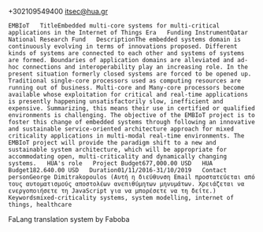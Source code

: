  
 
 
 
 
 
 
 
 
 




 

 
 
  
       
           
 
 

 +302109549400
 itsec@hua.gr         
 
 
 

     
 
 
  
 
  
  
  
    EMBIoT   TitleEmbedded multi-core systems for multi-critical applications in the Internet of Things Era   Funding InstrumentQatar National Research Fund   DescriptionThe embedded systems domain is continuously evolving in terms of innovations proposed. Different kinds of systems are connected to each other and systems of systems are formed. Boundaries of application domains are alleviated and ad-hoc connections and interoperability play an increasing role. In the present situation formerly closed systems are forced to be opened up. Traditional single-core processors used as computing resources are running out of business. Multi-core and Many-core processors become available whose exploitation for critical and real-time applications is presently happening unsatisfactorily slow, inefficient and expensive. Summarizing, this means their use in certified or qualified environments is challenging. The objective of the EMBIoT project is to foster this change of embedded systems through following an innovative and sustainable service-oriented architecture approach for mixed criticality applications in multi-modal real-time environments. The EMBIoT project will provide the paradigm shift to a new and sustainable system architecture, which will be appropriate for accommodating open, multi-criticality and dynamically changing systems.   HUA's role   Project Budget677,000.00 USD   HUA Budget182.640.00 USD   Duration01/11/2016-31/10/2019   Contact personGeorge Dimitrakopoulos (Αυτή η διεύθυνση Email προστατεύεται από τους αυτοματισμούς αποστολέων ανεπιθύμητων μηνυμάτων. Χρειάζεται να ενεργοποιήσετε τη JavaScript για να μπορέσετε να τη δείτε.)   Keywordsmixed-criticality systems, system modelling, internet of things, healthcare     
FaLang translation system by Faboba